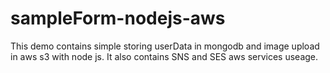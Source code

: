 # sampleForm-nodejs-aws
This demo contains simple storing userData in mongodb and image upload in aws s3 with node js. 
It also contains SNS and SES  aws services useage. 
